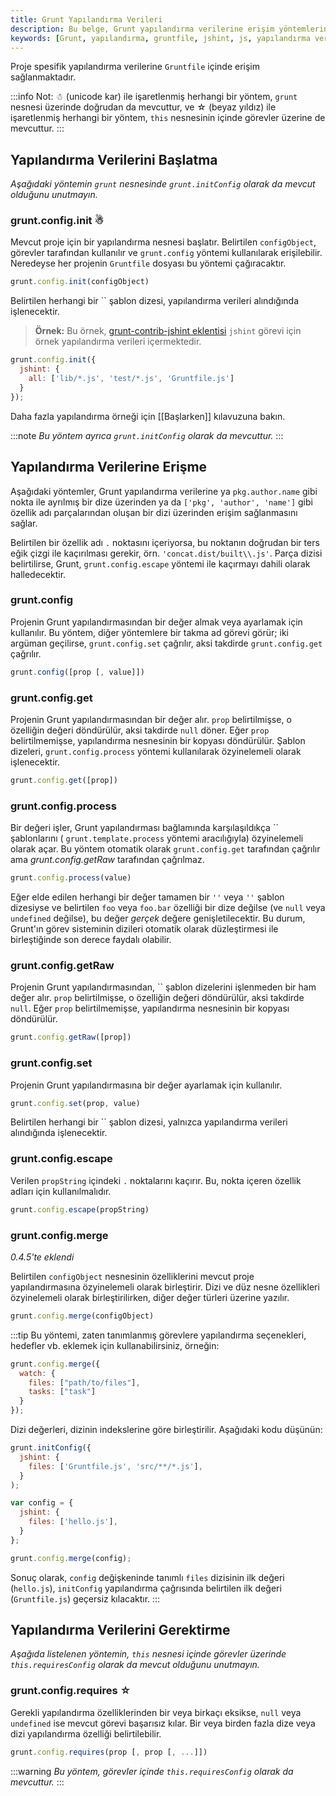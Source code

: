 ```yaml
---
title: Grunt Yapılandırma Verileri
description: Bu belge, Grunt yapılandırma verilerine erişim yöntemlerini detaylandırmakta ve bu verilerin nasıl mevcut olduğunu açıklamaktadır. Gruntfile içinde yer alan çeşitli yöntemler ile yapılandırma işlemleri hakkında bilgi sağlayacaktır.
keywords: [Grunt, yapılandırma, gruntfile, jshint, js, yapılandırma verileri]
---
```



Proje spesifik yapılandırma verilerine `Gruntfile` içinde erişim sağlanmaktadır.

:::info
Not: ☃ (unicode kar) ile işaretlenmiş herhangi bir yöntem, `grunt` nesnesi üzerinde doğrudan da mevcuttur, ve ☆ (beyaz yıldız) ile işaretlenmiş herhangi bir yöntem, `this` nesnesinin içinde görevler üzerine de mevcuttur.
:::

## Yapılandırma Verilerini Başlatma
_Aşağıdaki yöntemin `grunt` nesnesinde `grunt.initConfig` olarak da mevcut olduğunu unutmayın._

### grunt.config.init ☃
Mevcut proje için bir yapılandırma nesnesi başlatır. Belirtilen `configObject`, görevler tarafından kullanılır ve `grunt.config` yöntemi kullanılarak erişilebilir. Neredeyse her projenin `Gruntfile` dosyası bu yöntemi çağıracaktır.

```js
grunt.config.init(configObject)
```

Belirtilen herhangi bir `` şablon dizesi, yapılandırma verileri alındığında işlenecektir.

> **Örnek:** Bu örnek, [grunt-contrib-jshint eklentisi](https://github.com/gruntjs/grunt-contrib-jshint) `jshint` görevi için örnek yapılandırma verileri içermektedir.

```js
grunt.config.init({
  jshint: {
    all: ['lib/*.js', 'test/*.js', 'Gruntfile.js']
  }
});
```

Daha fazla yapılandırma örneği için [[Başlarken]] kılavuzuna bakın.

:::note
_Bu yöntem ayrıca `grunt.initConfig` olarak da mevcuttur._
:::

## Yapılandırma Verilerine Erişme
Aşağıdaki yöntemler, Grunt yapılandırma verilerine ya `pkg.author.name` gibi nokta ile ayrılmış bir dize üzerinden ya da `['pkg', 'author', 'name']` gibi özellik adı parçalarından oluşan bir dizi üzerinden erişim sağlanmasını sağlar.

Belirtilen bir özellik adı `.` noktasını içeriyorsa, bu noktanın doğrudan bir ters eğik çizgi ile kaçırılması gerekir, örn. `'concat.dist/built\\.js'`. Parça dizisi belirtilirse, Grunt, `grunt.config.escape` yöntemi ile kaçırmayı dahili olarak halledecektir.

### grunt.config
Projenin Grunt yapılandırmasından bir değer almak veya ayarlamak için kullanılır. Bu yöntem, diğer yöntemlere bir takma ad görevi görür; iki argüman geçilirse, `grunt.config.set` çağrılır, aksi takdirde `grunt.config.get` çağrılır.

```js
grunt.config([prop [, value]])
```

### grunt.config.get
Projenin Grunt yapılandırmasından bir değer alır. `prop` belirtilmişse, o özelliğin değeri döndürülür, aksi takdirde `null` döner. Eğer `prop` belirtilmemişse, yapılandırma nesnesinin bir kopyası döndürülür. Şablon dizeleri, `grunt.config.process` yöntemi kullanılarak özyinelemeli olarak işlenecektir.

```js
grunt.config.get([prop])
```

### grunt.config.process
Bir değeri işler, Grunt yapılandırması bağlamında karşılaşıldıkça `` şablonlarını ( `grunt.template.process` yöntemi aracılığıyla) özyinelemeli olarak açar. Bu yöntem otomatik olarak `grunt.config.get` tarafından çağrılır ama _grunt.config.getRaw_ tarafından çağrılmaz.

```js
grunt.config.process(value)
```

Eğer elde edilen herhangi bir değer tamamen bir `''` veya `''` şablon dizesiyse ve belirtilen `foo` veya `foo.bar` özelliği bir dize değilse (ve `null` veya `undefined` değilse), bu değer _gerçek_ değere genişletilecektir. Bu durum, Grunt'ın görev sisteminin dizileri otomatik olarak düzleştirmesi ile birleştiğinde son derece faydalı olabilir.

### grunt.config.getRaw
Projenin Grunt yapılandırmasından, `` şablon dizelerini işlenmeden bir ham değer alır. `prop` belirtilmişse, o özelliğin değeri döndürülür, aksi takdirde `null`. Eğer `prop` belirtilmemişse, yapılandırma nesnesinin bir kopyası döndürülür.

```js
grunt.config.getRaw([prop])
```

### grunt.config.set
Projenin Grunt yapılandırmasına bir değer ayarlamak için kullanılır.

```js
grunt.config.set(prop, value)
```

Belirtilen herhangi bir `` şablon dizesi, yalnızca yapılandırma verileri alındığında işlenecektir.

### grunt.config.escape
Verilen `propString` içindeki `.` noktalarını kaçırır. Bu, nokta içeren özellik adları için kullanılmalıdır.

```js
grunt.config.escape(propString)
```

### grunt.config.merge
*0.4.5'te eklendi*

Belirtilen `configObject` nesnesinin özelliklerini mevcut proje yapılandırmasına özyinelemeli olarak birleştirir. Dizi ve düz nesne özellikleri özyinelemeli olarak birleştirilirken, diğer değer türleri üzerine yazılır.

```js
grunt.config.merge(configObject)
```

:::tip
Bu yöntemi, zaten tanımlanmış görevlere yapılandırma seçenekleri, hedefler vb. eklemek için kullanabilirsiniz, örneğin:
```js
grunt.config.merge({
  watch: {
    files: ["path/to/files"],
    tasks: ["task"]
  }
});
```
Dizi değerleri, dizinin indekslerine göre birleştirilir. Aşağıdaki kodu düşünün:
```js
grunt.initConfig({
  jshint: {
    files: ['Gruntfile.js', 'src/**/*.js'],
  }
);

var config = {
  jshint: {
    files: ['hello.js'],
  }
};

grunt.config.merge(config);
```
Sonuç olarak, `config` değişkeninde tanımlı `files` dizisinin ilk değeri (`hello.js`), `initConfig` yapılandırma çağrısında belirtilen ilk değeri (`Gruntfile.js`) geçersiz kılacaktır.
:::

## Yapılandırma Verilerini Gerektirme
_Aşağıda listelenen yöntemin, `this` nesnesi içinde görevler üzerinde `this.requiresConfig` olarak da mevcut olduğunu unutmayın._

### grunt.config.requires ☆
Gerekli yapılandırma özelliklerinden bir veya birkaçı eksikse, `null` veya `undefined` ise mevcut görevi başarısız kılar. Bir veya birden fazla dize veya dizi yapılandırma özelliği belirtilebilir.

```js
grunt.config.requires(prop [, prop [, ...]])
```

:::warning
_Bu yöntem, görevler içinde `this.requiresConfig` olarak da mevcuttur._
:::